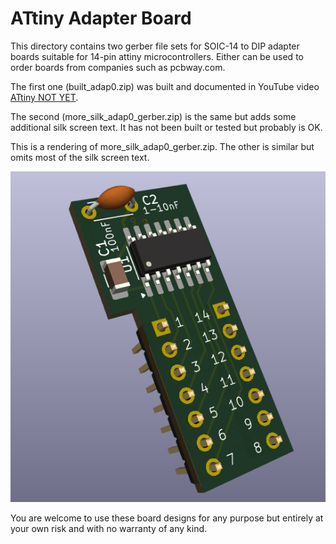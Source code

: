 # ATtiny Adapter Board
This directory contains two gerber file sets for SOIC-14 to DIP adapter
boards suitable for 14-pin attiny microcontrollers.  Either can be used
to order boards from companies such as pcbway.com.

The first one (built_adap0.zip) was built and documented in YouTube
video [ATtiny NOT YET](https://youtu.be/6kmzeZAO-2E?si=AeVubq3f_lqO6qUc).

The second (more_silk_adap0_gerber.zip) is the same but adds some
additional silk screen text.  It has not been built or tested but
probably is OK.

This is a rendering of more_silk_adap0_gerber.zip.  The other is
similar but omits most of the silk screen text.

![Rendering of more_silk_adap0_gerber.zip](https://github.com/grughuhler/attiny/blob/main/attiny_adapter/adapter_image.png)

You are welcome to use these board designs for any purpose but
entirely at your own risk and with no warranty of any kind.

